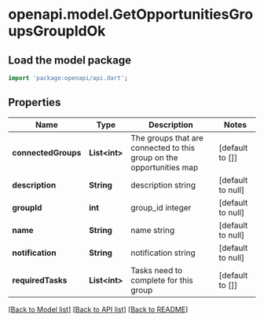 # openapi.model.GetOpportunitiesGroupsGroupIdOk

## Load the model package
```dart
import 'package:openapi/api.dart';
```

## Properties
Name | Type | Description | Notes
------------ | ------------- | ------------- | -------------
**connectedGroups** | **List&lt;int&gt;** | The groups that are connected to this group on the opportunities map | [default to []]
**description** | **String** | description string | [default to null]
**groupId** | **int** | group_id integer | [default to null]
**name** | **String** | name string | [default to null]
**notification** | **String** | notification string | [default to null]
**requiredTasks** | **List&lt;int&gt;** | Tasks need to complete for this group | [default to []]

[[Back to Model list]](../README.md#documentation-for-models) [[Back to API list]](../README.md#documentation-for-api-endpoints) [[Back to README]](../README.md)


